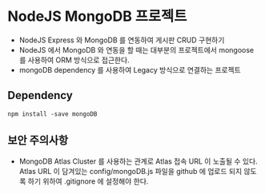 # NodeJS MongoDB 프로젝트

- NodeJS Express 와 MongoDB 를 연동하여 게시판 CRUD 구현하기
- NodeJS 에서 MongoDB 와 연동을 할 때는 대부분의 프로젝트에서 mongoose 를 사용하여 ORM 방식으로 접근한다.
- mongoDB dependency 를 사용하여 Legacy 방식으로 연결하는 프로젝트

## Dependency

`npm install -save mongoDB`

## 보안 주의사항

- MongoDB Atlas Cluster 를 사용하는 관계로 Atlas 접속 URL 이 노출될 수 있다. Atlas URL 이 담겨있는 config/mongoDB.js 파일을 github 에 업로드 되지 않도록 하기 위하여 .gitignore 에 설정해야 한다.

